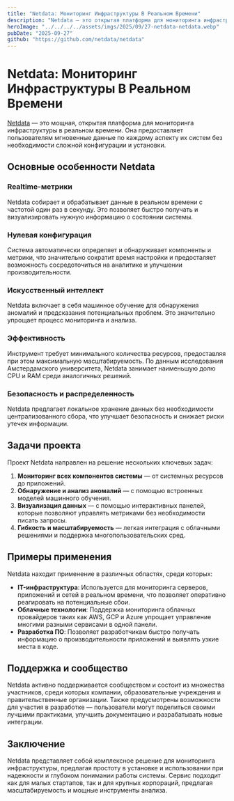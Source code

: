```yaml
---
title: "Netdata: Мониторинг Инфраструктуры В Реальном Времени"
description: "Netdata — это открытая платформа для мониторинга инфраструктуры в режиме реального времени, обеспечивающая сбор и визуализацию данных каждую секунду с помощью мощного механизма на основе машинного обучения и минимального использования ресурсов."
heroImage: "../../../../assets/imgs/2025/09/27-netdata-netdata.webp"
pubDate: "2025-09-27"
github: "https://github.com/netdata/netdata"
---
```


# Netdata: Мониторинг Инфраструктуры В Реальном Времени

[Netdata](https://github.com/netdata/netdata) — это мощная, открытая платформа для мониторинга инфраструктуры в реальном времени. Она предоставляет пользователям мгновенные данные по каждому аспекту их систем без необходимости сложной конфигурации и установки.

## Основные особенности Netdata

### Rеaltime-метрики
Netdata собирает и обрабатывает данные в реальном времени с частотой один раз в секунду. Это позволяет быстро получать и визуализировать нужную информацию о состоянии системы.

### Нулевая конфигурация
Система автоматически определяет и обнаруживает компоненты и метрики, что значительно сократит время настройки и предосталяет возможность сосредоточиться на аналитике и улучшении производительности.

### Искусственный интеллект
Netdata включает в себя машинное обучение для обнаружения аномалий и предсказания потенциальных проблем. Это значительно упрощает процесс мониторинга и анализа.

### Эффективность
Инструмент требует минимального количества ресурсов, предоставляя при этом максимальную масштабируемость. По данным исследования Амстердамского университета, Netdata занимает наименьшую долю CPU и RAM среди аналогичных решений.

### Безопасность и распределенность
Netdata предлагает локальное хранение данных без необходимости централизованного сбора, что улучшает безопасность и снижает риски утечек информации.

## Задачи проекта

Проект Netdata направлен на решение нескольких ключевых задач:

1. **Мониторинг всех компонентов системы** — от системных ресурсов до приложений.
2. **Обнаружение и анализ аномалий** — с помощью встроенных моделей машинного обучения.
3. **Визуализация данных** — с помощью интерактивных панелей, которые позволяют управлять метриками без необходимости писать запросы.
4. **Гибкость и масштабируемость** — легкая интеграция с облачными решениями и поддержка многопользовательских сред.

## Примеры применения

Netdata находит применение в различных областях, среди которых:

- **IT-инфраструктура**: Используется для мониторинга серверов, приложений и сетей в реальном времени, что позволяет оперативно реагировать на потенциальные сбои.
- **Облачные технологии**: Поддержка мониторинга облачных провайдеров таких как AWS, GCP и Azure упрощает управление многими разными сервисами в одной панели.
- **Разработка ПО**: Позволяет разработчикам быстро получать информацию о производительности приложений и выявлять узкие места в коде.

## Поддержка и сообщество

Netdata активно поддерживается сообществом и состоит из множества участников, среди которых компании, образовательные учреждения и правительственные организации. Также предусмотрены возможности для участия в разработке — пользователи могут поделиться своими лучшими практиками, улучшить документацию и разрабатывать новые интеграции.

## Заключение

Netdata представляет собой комплексное решение для мониторинга инфраструктуры, предлагая простоту в установке и использовании при надежности и глубоком понимании работы системы. Сервис подходит как для малых стартапов, так и для крупных корпораций, предлагая масштабируемость и мощные инструменты анализа.
